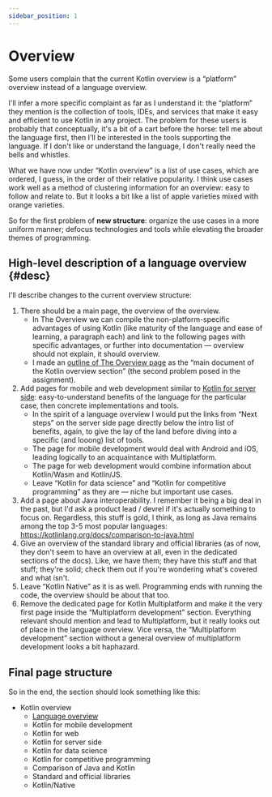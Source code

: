 ```yaml
---
sidebar_position: 1
---
```


# Overview

Some users complain that the current Kotlin overview is a “platform” overview instead of a language overview.

I'll infer a more specific complaint as far as I understand it: the “platform” they mention is the collection of tools, IDEs, and services that make it easy and efficient to use Kotlin in any project. The problem for these users is probably that conceptually, it's a bit of a cart before the horse: tell me about the language first, then I'll be interested in the tools supporting the language. If I don't like or understand the language, I don't really need the bells and whistles.

What we have now under “Kotlin overview” is a list of use cases, which are ordered, I guess, in the order of their relative popularity. I think use cases work well as a method of clustering information for an overview: easy to follow and relate to. But it looks a bit like a list of apple varieties mixed with orange varieties.

So for the first problem of **new structure**: organize the use cases in a more uniform manner; defocus technologies and tools while elevating the broader themes of programming.

## High-level description of a language overview  {#desc}

I'll describe changes to the current overview structure:

1. There should be a main page, the overview of the overview.
   * In The Overview we can compile the non-platform-specific advantages of using Kotlin (like maturity of the language and ease of learning, a paragraph each) and link to the following pages with specific advantages, or further into documentation — overview should not explain, it should overview.
   * I made an [outline of The Overview page](overview-outline.md) as the “main document of the Kotlin overview section” (the second problem posed in the assignment).
2. Add pages for mobile and web development similar to [Kotlin for server side](https://kotlinlang.org/docs/server-overview.html): easy-to-understand benefits of the language for the particular case, then concrete implementations and tools.
   * In the spirit of a language overview I would put the links from “Next steps” on the server side page directly below the intro list of benefits, again, to give the lay of the land before diving into a specific (and looong) list of tools.
   * The page for mobile development would deal with Android and iOS, leading logically to an acquaintance with Multiplatform.
   * The page for web development would combine information about Kotlin/Wasm and Kotlin/JS.
   * Leave “Kotlin for data science” and “Kotlin for competitive programming” as they are — niche but important use cases.
3. Add a page about Java interoperability. I remember it being a big deal in the past, but I'd ask a product lead / devrel if it's actually something to focus on. Regardless, this stuff is gold, I think, as long as Java remains among the top 3-5 most popular languages: <https://kotlinlang.org/docs/comparison-to-java.html>
4. Give an overview of the standard library and official libraries (as of now, they don't seem to have an overview at all, even in the dedicated sections of the docs). Like, we have them; they have this stuff and that stuff; they're solid; check them out if you're wondering what's covered and what isn't.
5. Leave “Kotlin Native” as it is as well. Programming ends with running the code, the overview should be about that too.
6. Remove the dedicated page for Kotlin Multiplatform and make it the very first page inside the “Multiplatform development” section. Everything relevant should mention and lead to Multiplatform, but it really looks out of place in the language overview. Vice versa, the “Multiplatform development” section without a general overview of multiplatform development looks a bit haphazard.

## Final page structure

So in the end, the section should look something like this:

* Kotlin overview
  * [Language overview](./overview-outline.md)
  * Kotlin for mobile development
  * Kotlin for web
  * Kotlin for server side
  * Kotlin for data science
  * Kotlin for competitive programming
  * Comparison of Java and Kotlin
  * Standard and official libraries
  * Kotlin/Native